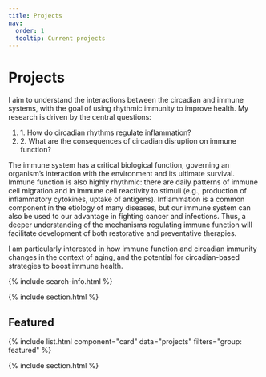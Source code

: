 ```yaml
---
title: Projects
nav:
  order: 1
  tooltip: Current projects
---
```


# <i class="fas fa-projects"></i>Projects

I aim to understand the interactions between the circadian and immune systems, with the goal of using rhythmic immunity to improve health. My research is driven by the central questions:

<div class="centered-questions">
  <ol>
    <li>1. How do circadian rhythms regulate inflammation?</li>
    <li>2. What are the consequences of circadian disruption on immune function?</li>
  </ol>
</div>
   
The immune system has a critical biological function, governing an organism’s interaction with the environment and its ultimate survival. Immune function is also highly rhythmic: there are daily patterns of immune cell migration and in immune cell reactivity to stimuli (e.g., production of inflammatory cytokines, uptake of antigens). Inflammation is a common component in the etiology of many diseases, but our immune system can also be used to our advantage in fighting cancer and infections. Thus, a deeper understanding of the mechanisms regulating immune function will facilitate development of both restorative and preventative therapies.

I am particularly interested in how immune function and circadian immunity changes in the context of aging, and the potential for circadian-based strategies to boost immune health.

{% include search-info.html %}

{% include section.html %}

## Featured

{% include list.html component="card" data="projects" filters="group: featured" %}

{% include section.html %}

<!-- ## More

{% include list.html component="card" data="projects" filters="group: more" style="small" %} -->
